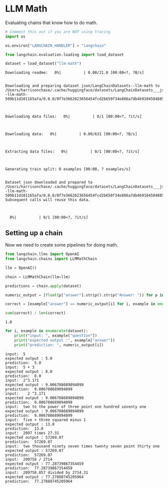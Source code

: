 # LLM Math

Evaluating chains that know how to do math.


```python
# Comment this out if you are NOT using tracing
import os

os.environ["LANGCHAIN_HANDLER"] = "langchain"
```


```python
from langchain.evaluation.loading import load_dataset

dataset = load_dataset("llm-math")
```


    Downloading readme:   0%|          | 0.00/21.0 [00:00<?, ?B/s]


    Downloading and preparing dataset json/LangChainDatasets--llm-math to /Users/harrisonchase/.cache/huggingface/datasets/LangChainDatasets___json/LangChainDatasets--llm-math-509b11d101165afa/0.0.0/0f7e3662623656454fcd2b650f34e886a7db4b9104504885bd462096cc7a9f51...
    


    Downloading data files:   0%|          | 0/1 [00:00<?, ?it/s]



    Downloading data:   0%|          | 0.00/631 [00:00<?, ?B/s]



    Extracting data files:   0%|          | 0/1 [00:00<?, ?it/s]



    Generating train split: 0 examples [00:00, ? examples/s]


    Dataset json downloaded and prepared to /Users/harrisonchase/.cache/huggingface/datasets/LangChainDatasets___json/LangChainDatasets--llm-math-509b11d101165afa/0.0.0/0f7e3662623656454fcd2b650f34e886a7db4b9104504885bd462096cc7a9f51. Subsequent calls will reuse this data.
    


      0%|          | 0/1 [00:00<?, ?it/s]


## Setting up a chain
Now we need to create some pipelines for doing math.


```python
from langchain.llms import OpenAI
from langchain.chains import LLMMathChain
```


```python
llm = OpenAI()
```


```python
chain = LLMMathChain(llm=llm)
```


```python
predictions = chain.apply(dataset)
```


```python
numeric_output = [float(p["answer"].strip().strip("Answer: ")) for p in predictions]
```


```python
correct = [example["answer"] == numeric_output[i] for i, example in enumerate(dataset)]
```


```python
sum(correct) / len(correct)
```




    1.0




```python
for i, example in enumerate(dataset):
    print("input: ", example["question"])
    print("expected output :", example["answer"])
    print("prediction: ", numeric_output[i])
```

    input:  5
    expected output : 5.0
    prediction:  5.0
    input:  5 + 3
    expected output : 8.0
    prediction:  8.0
    input:  2^3.171
    expected output : 9.006708689094099
    prediction:  9.006708689094099
    input:    2 ^3.171 
    expected output : 9.006708689094099
    prediction:  9.006708689094099
    input:  two to the power of three point one hundred seventy one
    expected output : 9.006708689094099
    prediction:  9.006708689094099
    input:  five + three squared minus 1
    expected output : 13.0
    prediction:  13.0
    input:  2097 times 27.31
    expected output : 57269.07
    prediction:  57269.07
    input:  two thousand ninety seven times twenty seven point thirty one
    expected output : 57269.07
    prediction:  57269.07
    input:  209758 / 2714
    expected output : 77.28739867354459
    prediction:  77.28739867354459
    input:  209758.857 divided by 2714.31
    expected output : 77.27888745205964
    prediction:  77.27888745205964
    


```python

```
